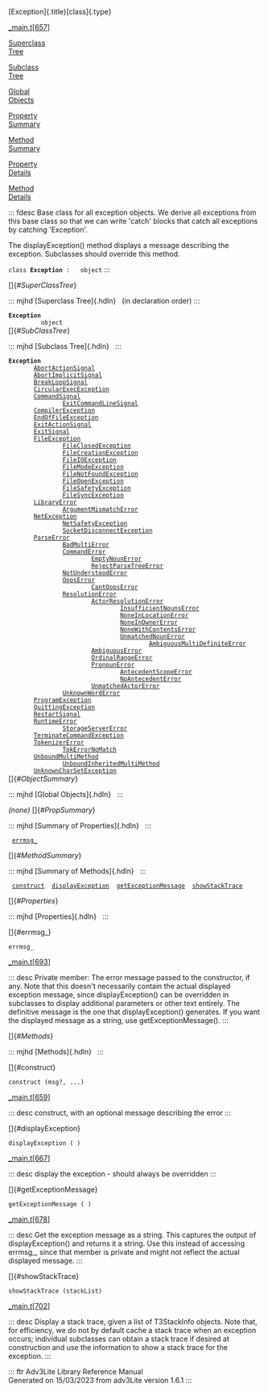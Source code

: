 [Exception]{.title}[class]{.type}

[\_main.t](../file/_main.t.html)\[[657](../source/_main.t.html#657)\]

[Superclass\
Tree](#_SuperClassTree_)

[Subclass\
Tree](#_SubClassTree_)

[Global\
Objects](#_ObjectSummary_)

[Property\
Summary](#_PropSummary_)

[Method\
Summary](#_MethodSummary_)

[Property\
Details](#_Properties_)

[Method\
Details](#_Methods_)

::: fdesc
Base class for all exception objects. We derive all exceptions from this
base class so that we can write \'catch\' blocks that catch all
exceptions by catching \'Exception\'.

The displayException() method displays a message describing the
exception. Subclasses should override this method.

`class `**`Exception`**` :   object`
:::

[]{#_SuperClassTree_}

::: mjhd
[Superclass Tree]{.hdln}   (in declaration order)
:::

**`Exception`**\
`         object`\
[]{#_SubClassTree_}

::: mjhd
[Subclass Tree]{.hdln}  
:::

**`Exception`**\
`         `[`AbortActionSignal`](../object/AbortActionSignal.html)\
`         `[`AbortImplicitSignal`](../object/AbortImplicitSignal.html)\
`         `[`BreakLoopSignal`](../object/BreakLoopSignal.html)\
`         `[`CircularExecException`](../object/CircularExecException.html)\
`         `[`CommandSignal`](../object/CommandSignal.html)\
`                 `[`ExitCommandLineSignal`](../object/ExitCommandLineSignal.html)\
`         `[`CompilerException`](../object/CompilerException.html)\
`         `[`EndOfFileException`](../object/EndOfFileException.html)\
`         `[`ExitActionSignal`](../object/ExitActionSignal.html)\
`         `[`ExitSignal`](../object/ExitSignal.html)\
`         `[`FileException`](../object/FileException.html)\
`                 `[`FileClosedException`](../object/FileClosedException.html)\
`                 `[`FileCreationException`](../object/FileCreationException.html)\
`                 `[`FileIOException`](../object/FileIOException.html)\
`                 `[`FileModeException`](../object/FileModeException.html)\
`                 `[`FileNotFoundException`](../object/FileNotFoundException.html)\
`                 `[`FileOpenException`](../object/FileOpenException.html)\
`                 `[`FileSafetyException`](../object/FileSafetyException.html)\
`                 `[`FileSyncException`](../object/FileSyncException.html)\
`         `[`LibraryError`](../object/LibraryError.html)\
`                 `[`ArgumentMismatchError`](../object/ArgumentMismatchError.html)\
`         `[`NetException`](../object/NetException.html)\
`                 `[`NetSafetyException`](../object/NetSafetyException.html)\
`                 `[`SocketDisconnectException`](../object/SocketDisconnectException.html)\
`         `[`ParseError`](../object/ParseError.html)\
`                 `[`BadMultiError`](../object/BadMultiError.html)\
`                 `[`CommandError`](../object/CommandError.html)\
`                         `[`EmptyNounError`](../object/EmptyNounError.html)\
`                         `[`RejectParseTreeError`](../object/RejectParseTreeError.html)\
`                 `[`NotUnderstoodError`](../object/NotUnderstoodError.html)\
`                 `[`OopsError`](../object/OopsError.html)\
`                         `[`CantOopsError`](../object/CantOopsError.html)\
`                 `[`ResolutionError`](../object/ResolutionError.html)\
`                         `[`ActorResolutionError`](../object/ActorResolutionError.html)\
`                                 `[`InsufficientNounsError`](../object/InsufficientNounsError.html)\
`                                 `[`NoneInLocationError`](../object/NoneInLocationError.html)\
`                                 `[`NoneInOwnerError`](../object/NoneInOwnerError.html)\
`                                 `[`NoneWithContentsError`](../object/NoneWithContentsError.html)\
`                                 `[`UnmatchedNounError`](../object/UnmatchedNounError.html)\
`                                         `[`AmbiguousMultiDefiniteError`](../object/AmbiguousMultiDefiniteError.html)\
`                         `[`AmbiguousError`](../object/AmbiguousError.html)\
`                         `[`OrdinalRangeError`](../object/OrdinalRangeError.html)\
`                         `[`PronounError`](../object/PronounError.html)\
`                                 `[`AntecedentScopeError`](../object/AntecedentScopeError.html)\
`                                 `[`NoAntecedentError`](../object/NoAntecedentError.html)\
`                         `[`UnmatchedActorError`](../object/UnmatchedActorError.html)\
`                 `[`UnknownWordError`](../object/UnknownWordError.html)\
`         `[`ProgramException`](../object/ProgramException.html)\
`         `[`QuittingException`](../object/QuittingException.html)\
`         `[`RestartSignal`](../object/RestartSignal.html)\
`         `[`RuntimeError`](../object/RuntimeError.html)\
`                 `[`StorageServerError`](../object/StorageServerError.html)\
`         `[`TerminateCommandException`](../object/TerminateCommandException.html)\
`         `[`TokenizerError`](../object/TokenizerError.html)\
`                 `[`TokErrorNoMatch`](../object/TokErrorNoMatch.html)\
`         `[`UnboundMultiMethod`](../object/UnboundMultiMethod.html)\
`                 `[`UnboundInheritedMultiMethod`](../object/UnboundInheritedMultiMethod.html)\
`         `[`UnknownCharSetException`](../object/UnknownCharSetException.html)\
[]{#_ObjectSummary_}

::: mjhd
[Global Objects]{.hdln}  
:::

*(none)* []{#_PropSummary_}

::: mjhd
[Summary of Properties]{.hdln}  
:::

` `[`errmsg_`](#errmsg_)`  `

[]{#_MethodSummary_}

::: mjhd
[Summary of Methods]{.hdln}  
:::

` `[`construct`](#construct)`  `[`displayException`](#displayException)`  `[`getExceptionMessage`](#getExceptionMessage)`  `[`showStackTrace`](#showStackTrace)`  `

[]{#_Properties_}

::: mjhd
[Properties]{.hdln}  
:::

[]{#errmsg_}

`errmsg_`

[\_main.t](../file/_main.t.html)\[[693](../source/_main.t.html#693)\]

::: desc
Private member: The error message passed to the constructor, if any.
Note that this doesn\'t necessarily contain the actual displayed
exception message, since displayException() can be overridden in
subclasses to display additional parameters or other text entirely. The
definitive message is the one that displayException() generates. If you
want the displayed message as a string, use getExceptionMessage().
:::

[]{#_Methods_}

::: mjhd
[Methods]{.hdln}  
:::

[]{#construct}

`construct (msg?, ...)`

[\_main.t](../file/_main.t.html)\[[659](../source/_main.t.html#659)\]

::: desc
construct, with an optional message describing the error
:::

[]{#displayException}

`displayException ( )`

[\_main.t](../file/_main.t.html)\[[667](../source/_main.t.html#667)\]

::: desc
display the exception - should always be overridden
:::

[]{#getExceptionMessage}

`getExceptionMessage ( )`

[\_main.t](../file/_main.t.html)\[[678](../source/_main.t.html#678)\]

::: desc
Get the exception message as a string. This captures the output of
displayException() and returns it a string. Use this instead of
accessing errmsg\_, since that member is private and might not reflect
the actual displayed message.
:::

[]{#showStackTrace}

`showStackTrace (stackList)`

[\_main.t](../file/_main.t.html)\[[702](../source/_main.t.html#702)\]

::: desc
Display a stack trace, given a list of T3StackInfo objects. Note that,
for efficiency, we do not by default cache a stack trace when an
exception occurs; individual subclasses can obtain a stack trace if
desired at construction and use the information to show a stack trace
for the exception.
:::

::: ftr
Adv3Lite Library Reference Manual\
Generated on 15/03/2023 from adv3Lite version 1.6.1
:::
